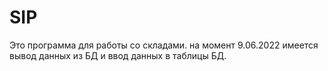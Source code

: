 # SIP
Это программа для работы со складами. на момент 9.06.2022 имеется вывод данных из БД и ввод данных в таблицы БД.
